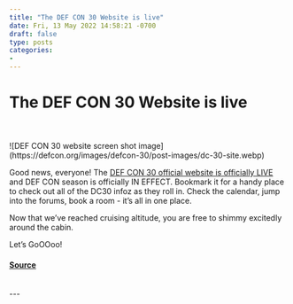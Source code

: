```yaml
---
title: "The DEF CON 30 Website is live"
date: Fri, 13 May 2022 14:58:21 -0700
draft: false
type: posts
categories: 
- 
---
```

# The DEF CON 30 Website is live

<br/>

<br/>
![DEF CON 30 website screen shot image](https://defcon.org/images/defcon-30/post-images/dc-30-site.webp)  

Good news, everyone! The [DEF CON 30 official website is officially LIVE](html/defcon-30/dc-30-index.html) and DEF CON season is officially IN EFFECT. Bookmark it for a handy place to check out all of the DC30 infoz as they roll in. Check the calendar, jump into the forums, book a room - it’s all in one place.  
  
Now that we’ve reached cruising altitude, you are free to shimmy excitedly around the cabin.  
  
Let’s GoOOoo!

#### [Source](https://defcon.org/html/defcon-30/dc-30-index.html)

<br/>
---
